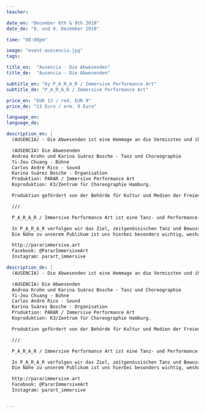 ```yaml
---
teacher:

date_en: "December 8th & 9th 2018"
date_de: "8. und 9. Dezember 2018"

time: "08:00pm"

image: "event-auscencia.jpg"
tags:

title_en:  "Ausencia - Die Abwesenden"
title_de:  "Ausencia - Die Abwesenden"

subtitle_en: "by P_A_R_A_R / Immersive Performance Art"
subtitle_de: "P_A_R_A_R / Immersive Performance Art"

price_en: "EUR 13 / red. EUR 9"
price_de: "13 Euro / erm. 9 Euro"

language_en:
language_de:

description_en: |  
  (AUSENCIA) - Die Abwesenden ist eine Hommage an die Vermissten und ihre Angehörige. Das Verschwinden von Einzelpersonen aus politischen Gründen ist in vielen Ländern, wie in unseren Herkunftsländern Mexiko und Brasilien, Alltag. (AUSENCIA) entstand aus unserer Motivation, der Abwesenheit durch gewaltsames Verschwindenlassen einen performativen Körper zu verleihen, der besonders anwesend ist. Persönliche Schmerzen treffen, vereinen und wandeln sich in ein Netz sich gegenseitig unterstützender Hände. Auf der Bühne lassen Tänzerinnen, zusammen mit dem Sound, dem Bühnenbild und der Präsenz des Publikums einen kollektiven Körper entstehen.  

  (AUSENCIA) Die Abwesenden  
  Andrea Krohn und Karina Suárez Bosche - Tanz und Choreographie  
  Yi-Jou Chuang - Bühne  
  Carlos André Rico - Sound  
  Karina Suárez Bosche - Organisation  
  Produktion: PARAR / Immersive Performance Art  
  Koproduktion: K3/Zentrum für Choreographie Hamburg.  

  Produktion gefördert von der Behörde für Kultur und Medien der Freien und Hansestadt Hamburg sowie durch die Hamburgische Kulturstiftung in 2017.  

  ///  

  P_A_R_A_R / Immersive Performance Art ist eine Tanz- und Performance-Plattform mit Sitz in Berlin, gegründet in 2015 von Karina Suárez Bosche (Choreographin), Andrea Krohn (Choreographin) und Cheng-Ting Chen (Szenografin).  

  In P_A_R_A_R verfolgen wir das Ziel, zeitgenössischen Tanz und Bewusstsein durch Bewegung vielfältig zu vermitteln. Dabei liegt unser Hauptaugenmerk in der Kreation tiefsinniger und herausfordernder Begegnungen zwischen uns und unserem Publikum. Wir entwickeln neue Konfigurationen um den Zuschauer_innen verschiedene Wahrnehmungen der performativen Situation zu ermöglichen. 
  Die Nähe zu unserem Publikum ist uns hierbei besonders wichtig, weshalb wir für unsere Stücke Vermittlungskonzepte erarbeiten, welche die Auseinandersetzung mit gesellschaftlichen Prozessen und die Erweiterung von Bewusstsein ermöglichen. Im April 2018 bot P_A_R_A_R, gefördert durch die Stiftung Erlebnis Kunst und in Kooperation mit Amelie Mallmann von Tanzscout Berlin, ein Vermittlungsformat an, mit dem Titel “Begegnung im Gehen”.  

  http://pararimmersive.art  
  Facebook: @PararImmersiveArt  
  Instagram: parart_immersive  

description_de: |
  (AUSENCIA) - Die Abwesenden ist eine Hommage an die Vermissten und ihre Angehörige. Das Verschwinden von Einzelpersonen aus politischen Gründen ist in vielen Ländern, wie in unseren Herkunftsländern Mexiko und Brasilien, Alltag. (AUSENCIA) entstand aus unserer Motivation, der Abwesenheit durch gewaltsames Verschwindenlassen einen performativen Körper zu verleihen, der besonders anwesend ist. Persönliche Schmerzen treffen, vereinen und wandeln sich in ein Netz sich gegenseitig unterstützender Hände. Auf der Bühne lassen Tänzerinnen, zusammen mit dem Sound, dem Bühnenbild und der Präsenz des Publikums einen kollektiven Körper entstehen.

  (AUSENCIA) Die Abwesenden  
  Andrea Krohn und Karina Suárez Bosche - Tanz und Choreographie  
  Yi-Jou Chuang - Bühne  
  Carlos André Rico - Sound  
  Karina Suárez Bosche - Organisation  
  Produktion: PARAR / Immersive Performance Art  
  Koproduktion: K3/Zentrum für Choreographie Hamburg.  

  Produktion gefördert von der Behörde für Kultur und Medien der Freien und Hansestadt Hamburg sowie durch die Hamburgische Kulturstiftung in 2017.  

  ///  

  P_A_R_A_R / Immersive Performance Art ist eine Tanz- und Performance-Plattform mit Sitz in Berlin, gegründet in 2015 von Karina Suárez Bosche (Choreographin), Andrea Krohn (Choreographin) und Cheng-Ting Chen (Szenografin).  

  In P_A_R_A_R verfolgen wir das Ziel, zeitgenössischen Tanz und Bewusstsein durch Bewegung vielfältig zu vermitteln. Dabei liegt unser Hauptaugenmerk in der Kreation tiefsinniger und herausfordernder Begegnungen zwischen uns und unserem Publikum. Wir entwickeln neue Konfigurationen um den Zuschauer_innen verschiedene Wahrnehmungen der performativen Situation zu ermöglichen. 
  Die Nähe zu unserem Publikum ist uns hierbei besonders wichtig, weshalb wir für unsere Stücke Vermittlungskonzepte erarbeiten, welche die Auseinandersetzung mit gesellschaftlichen Prozessen und die Erweiterung von Bewusstsein ermöglichen. Im April 2018 bot P_A_R_A_R, gefördert durch die Stiftung Erlebnis Kunst und in Kooperation mit Amelie Mallmann von Tanzscout Berlin, ein Vermittlungsformat an, mit dem Titel “Begegnung im Gehen”.  

  http://pararimmersive.art  
  Facebook: @PararImmersiveArt  
  Instagram: parart_immersive  


---
```



